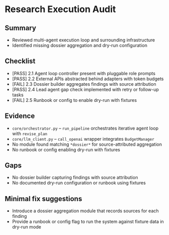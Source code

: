 # Research Execution Audit

## Summary
- Reviewed multi-agent execution loop and surrounding infrastructure
- Identified missing dossier aggregation and dry-run configuration

## Checklist
- [PASS] 2.1 Agent loop controller present with pluggable role prompts
- [PASS] 2.2 External APIs abstracted behind adapters with token budgets
- [FAIL] 2.3 Dossier builder aggregates findings with source attribution
- [PASS] 2.4 Lead agent gap check implemented with retry or follow-up tasks
- [FAIL] 2.5 Runbook or config to enable dry-run with fixtures

## Evidence
- `core/orchestrator.py` – `run_pipeline` orchestrates iterative agent loop with `revise_plan`
- `core/llm_client.py` – `call_openai` wrapper integrates `BudgetManager`
- No module found matching `*dossier*` for source-attributed aggregation
- No runbook or config enabling dry-run with fixtures

## Gaps
- No dossier builder capturing findings with source attribution
- No documented dry-run configuration or runbook using fixtures

## Minimal fix suggestions
- Introduce a dossier aggregation module that records sources for each finding
- Provide a runbook or config flag to run the system against fixture data in dry-run mode
